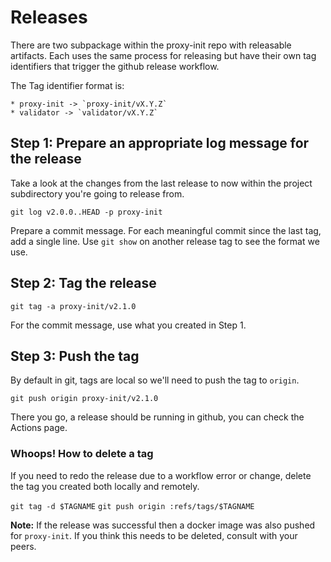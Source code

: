 # Releases

There are two subpackage within the proxy-init repo with releasable artifacts.
Each uses the same process for releasing but have their own tag identifiers
that trigger the github release workflow.

The Tag identifier format is:

    * proxy-init -> `proxy-init/vX.Y.Z`
    * validator -> `validator/vX.Y.Z`

## Step 1: Prepare an appropriate log message for the release

Take a look at the changes from the last release to now within the project
subdirectory you're going to release from.

`git log v2.0.0..HEAD -p proxy-init`

Prepare a commit message. For each meaningful commit since the last tag, add
a single line. Use `git show` on another release tag to see the format we use.

## Step 2: Tag the release

`git tag -a proxy-init/v2.1.0`

For the commit message, use what you created in Step 1.

## Step 3: Push the tag

By default in git, tags are local so we'll need to push the tag to `origin`.

`git push origin proxy-init/v2.1.0`

There you go, a release should be running in github, you can check the Actions page.

### Whoops! How to delete a tag

If you need to redo the release due to a workflow error or change, delete
the tag you created both locally and remotely.

`git tag -d $TAGNAME`
`git push origin :refs/tags/$TAGNAME`

**Note:** If the release was successful then a docker image was also pushed
for `proxy-init`. If you think this needs to be deleted, consult with your
peers.
